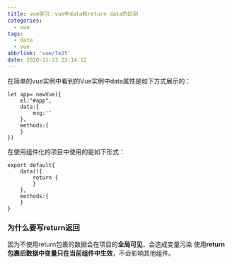 ```yaml
---
title: vue学习：vue中data和return data的区别
categories:
  - vue
tags:
  - data
  - vue
abbrlink: 'vue/7e25'
date: 2020-11-23 23:14:12
---
```


在简单的vue实例中看到的Vue实例中data属性是如下方式展示的：

```
let app= newVue({
    el:"#app",
    data:{
        msg:''
    },
    methods:{
    }
})
```

在使用组件化的项目中使用的是如下形式：

```
export default{
    data(){
        return {
        }
    },
    methods:{
    }
}
```

### 为什么要写return返回

因为不使用return包裹的数据会在项目的**全局可见**，会造成变量污染
使用**return包裹后数据中变量只在当前组件中生效**，不会影响其他组件。
